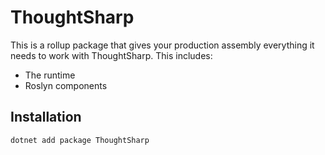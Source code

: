 ﻿# ThoughtSharp

This is a rollup package that gives your production assembly everything it needs to work with ThoughtSharp. This includes:

  - The runtime
  - Roslyn components

## Installation

```bash
dotnet add package ThoughtSharp
```